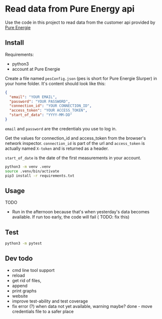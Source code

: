 # Read data from Pure Energy api

Use the code in this project to read data from the customer api provided by
[Pure Energie](https://pure-energie.nl/)

## Install

Requirements:

- python3
- account at Pure Energie

Create a file named `pesConfig.json` (pes is short for Pure Energie Slurper) in your home folder. It's content should
look like this:

```json
{
  "email": "YOUR EMAIL",
  "password": "YOUR PASSWORD",
  "connection_id": "YOUR CONNECTION_ID",
  "access_token": "YOUR ACCESS_TOKEN",
  "start_of_data": "YYYY-MM-DD"
}
```

`email` and `password` are the credentials you use to log in.

Get the values for connection_id and access_token from the browser's network inspector.
`connection_id` is part of the url and `access_token` is actually named `X-token` and is returned as a header.

`start_of_date` is the date of the first measurements in your account.

```bash
python3 -m venv .venv
source .venv/bin/activate
pip3 install -r requirements.txt
```

## Usage

TODO

- Run in the afternoon because that's when yesterday's data becomes available. If run too early, the code will fail (
  TODO: fix this)

## Test

```bash
python3 -m pytest
```

## Dev todo

- cmd line tool support
- reload
- get rid of files,
- append
- print graphs
- website
- improve test-ability and test coverage
- fix error (?) when data not yet available, warning maybe?
  done - move credentials file to a safer place